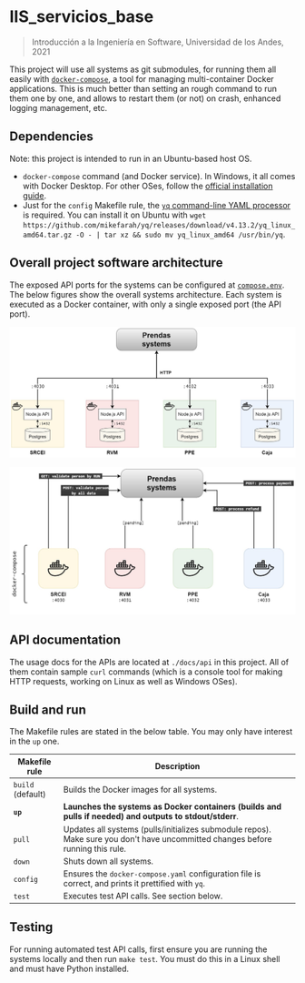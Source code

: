 # IIS_servicios_base

> Introducción a la Ingeniería en Software, Universidad de los Andes, 2021

This project will use all systems as git submodules, for running them all easily with [`docker-compose`](https://docs.docker.com/compose/), a tool for managing multi-container Docker applications. This is much better than setting an rough command to run them one by one, and allows to restart them (or not) on crash, enhanced logging management, etc.

## Dependencies

Note: this project is intended to run in an Ubuntu-based host OS.

- `docker-compose` command (and Docker service). In Windows, it all comes with Docker Desktop. For other OSes, follow the [official installation guide](https://docs.docker.com/compose/install/).
- Just for the `config` Makefile rule, the [`yq` command-line YAML processor](https://github.com/mikefarah/yq) is required. You can install it on Ubuntu with `wget https://github.com/mikefarah/yq/releases/download/v4.13.2/yq_linux_amd64.tar.gz -O - | tar xz && sudo mv yq_linux_amd64 /usr/bin/yq`.

## Overall project software architecture

The exposed API ports for the systems can be configured at [`compose.env`](./compose.env). The below figures show the overall systems architecture. Each system is executed as a Docker container, with only a single exposed port (the API port).

![Overall systems diagram](./docs/diagram_overall.jpg "Overall diagram")

![API calls](./docs/diagram_api_calls.jpg "API calls diagram")

## API documentation

The usage docs for the APIs are located at `./docs/api` in this project. All of them contain sample `curl` commands (which is a console tool for making HTTP requests, working on Linux as well as Windows OSes).

## Build and run

The Makefile rules are stated in the below table. You may only have interest in the `up` one.

| Makefile rule     | Description                                                                                                                     |
| ----------------- | ------------------------------------------------------------------------------------------------------------------------------- |
| `build` (default) | Builds the Docker images for all systems.                                                                                       |
| **`up`**          | **Launches the systems as Docker containers (builds and pulls if needed) and outputs to stdout/stderr**.                        |
| `pull`            | Updates all systems (pulls/initializes submodule repos). Make sure you don't have uncommitted changes before running this rule. |
| `down`            | Shuts down all systems.                                                                                                         |
| `config`          | Ensures the `docker-compose.yaml` configuration file is correct, and prints it prettified with `yq`.                            |
| `test`            | Executes test API calls. See section below.                                                                                     |

## Testing

For running automated test API calls, first ensure you are running the systems locally and then run `make test`. You must do this in a Linux shell and must have Python installed.
